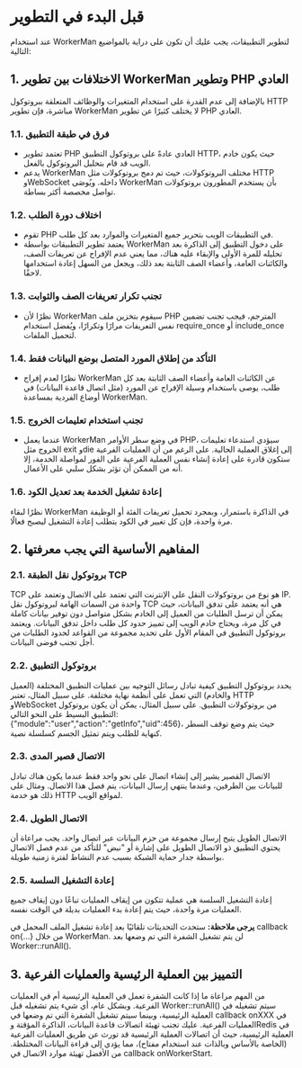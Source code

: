 # قبل البدء في التطوير

عند استخدام WorkerMan لتطوير التطبيقات، يجب عليك أن تكون على دراية بالمواضيع التالية:

## 1. الاختلافات بين تطوير WorkerMan وتطوير PHP العادي

بالإضافة إلى عدم القدرة على استخدام المتغيرات والوظائف المتعلقة ببروتوكول HTTP مباشرة، فإن تطوير WorkerMan لا يختلف كثيرًا عن تطوير PHP العادي.

### 1.1. فرق في طبقة التطبيق
- تعتمد تطوير PHP العادي عادةً على بروتوكول التطبيق HTTP، حيث يكون خادم الويب قد قام بتحليل البروتوكول بالفعل.
- يدعم WorkerMan مختلف البروتوكولات، حيث تم دمج بروتوكولات مثل HTTP وWebSocket داخله. ويُوصَى WorkerMan بأن يستخدم المطورون بروتوكولات تواصل مخصصة أكثر بساطة.

### 1.2. اختلاف دورة الطلب
- تقوم PHP في التطبيقات الويب بتحرير جميع المتغيرات والموارد بعد كل طلب.
- يعتمد تطوير التطبيقات بواسطة WorkerMan على دخول التطبيق إلى الذاكرة بعد تحليله للمرة الأولى والإبقاء عليه هناك، مما يعني عدم الإفراج عن تعريفات الصف، والكائنات العامة، وأعضاء الصف الثابتة بعد ذلك، ويجعل من السهل إعادة استخدامها لاحقًا.

### 1.3. تجنب تكرار تعريفات الصف والثوابت
- نظرًا لأن WorkerMan سيقوم بتخزين ملف PHP المترجم، فيجب تجنب تضمين نفس التعريفات مرارًا وتكرارًا، ويُفضل استخدام require_once أو include_once لتحميل الملفات.

### 1.4. التأكد من إطلاق المورد المتصل بوضع البيانات فقط
- نظرًا لعدم إفراج WorkerMan عن الكائنات العامة وأعضاء الصف الثابتة بعد كل طلب، يوصى باستخدام وسيلة الإفراج عن المورد (مثل اتصال قاعدة البيانات) في أوضاع الفردية بمساعدة WorkerMan.

### 1.5. تجنب استخدام تعليمات الخروج
- عندما يعمل WorkerMan في وضع سطر الأوامر PHP، سيؤدي استدعاء تعليمات الخروج مثل exit وdie إلى إغلاق العملية الحالية. على الرغم من أن العمليات الفرعية ستكون قادرة على إعادة إنشاء نفس العملية الفرعية على الفور لمواصلة الخدمة، إلا أنه من الممكن أن تؤثر بشكل سلبي على الأعمال.

### 1.6. إعادة تشغيل الخدمة بعد تعديل الكود
نظرًا لبقاء WorkerMan في الذاكرة باستمرار، وبمجرد تحميل تعريفات الفئة أو الوظيفة مرة واحدة، فإن كل تغيير في الكود يتطلب إعادة التشغيل ليصبح فعالًا.

## 2. المفاهيم الأساسية التي يجب معرفتها

### 2.1. بروتوكول نقل الطبقة TCP
TCP هو نوع من بروتوكولات النقل على الإنترنت التي تعتمد على الاتصال وتعتمد على IP. واحدة من السمات الهامة لبروتوكول نقل TCP هي أنه يعتمد على تدفق البيانات، حيث يمكن أن ترسل الطلبات من العميل إلى الخادم بشكل متواصل دون توفير بيانات كاملة في كل مرة، ويحتاج خادم الويب إلى تمييز حدود كل طلب داخل تدفق البيانات. ويعتمد بروتوكول التطبيق في المقام الأول على تحديد مجموعة من القواعد لحدود الطلبات من أجل تجنب فوضى البيانات.

### 2.2. بروتوكول التطبيق
يحدد بروتوكول التطبيق كيفية تبادل رسائل التوجيه بين عمليات التطبيق المختلفة (العميل والخادم) التي تعمل على أنظمة نهاية مختلفة. على سبيل المثال، تعتبر HTTP وWebSocket من بروتوكولات التطبيق. على سبيل المثال، يمكن أن يكون بروتوكول التطبيق البسيط على النحو التالي: {"module":"user","action":"getInfo","uid":456}، حيث يتم وضع توقف السطر كنهاية للطلب ويتم تمثيل الجسم كسلسلة نصية.

### 2.3. الاتصال قصير المدى
الاتصال القصير يشير إلى إنشاء اتصال على نحو واحد فقط عندما يكون هناك تبادل للبيانات بين الطرفين، وعندما ينتهي إرسال البيانات، يتم فصل هذا الاتصال. ومثال على ذلك هو خدمة HTTP لمواقع الويب.

### 2.4. الاتصال الطويل
الاتصال الطويل يتيح إرسال مجموعة من حزم البيانات عبر اتصال واحد. يجب مراعاة أن يحتوي التطبيق ذو الاتصال الطويل على إشارة أو "نبض" للتأكد من عدم فصل الاتصال بواسطة جدار حماية الشبكة بسبب عدم النشاط لفترة زمنية طويلة.

### 2.5. إعادة التشغيل السلسة
إعادة التشغيل السلسة هي عملية تتكون من إيقاف العمليات تباعًا دون إيقاف جميع العمليات مرة واحدة، حيث يتم إعادة بدء العمليات بديلة في الوقت نفسه. 

**يرجى ملاحظة:** ستحدث التحديثات تلقائيًا بعد إعادة تشغيل الملف المحمل في callback on{...} من خلال WorkerMan. لن يتم تشغيل الشفرة التي تم وضعها بعد Worker::runAll().

## 3. التمييز بين العملية الرئيسية والعمليات الفرعية
من المهم مراعاة ما إذا كانت الشفرة تعمل في العملية الرئيسية أم في العمليات الفرعية. وبشكل عام، أي شيء يتم تشغيله قبل Worker::runAll() سيتم تشغيله في العملية الرئيسية، وبينما سيتم تشغيل الشفرة التي تم وضعها في callback onXXX في العمليات الفرعية. عليك تجنب تهيئة اتصالات قاعدة البيانات، الذاكرة المؤقتة وRedis في العملية الرئيسية، حيث أن اتصالات العملية الرئيسية قد تورث عن طريق العمليات الفرعية (الخاصة بالأساس وبالذات عند استخدام مفتاح)، مما يؤدي إلى قراءة البيانات المختلطة. من الأفضل تهيئة موارد الاتصال في callback onWorkerStart.
